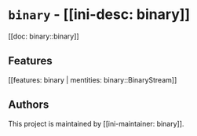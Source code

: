 # `binary` - [[ini-desc: binary]]

[[doc: binary::binary]]

## Features

[[features: binary | mentities: binary::BinaryStream]]

## Authors

This project is maintained by [[ini-maintainer: binary]].
